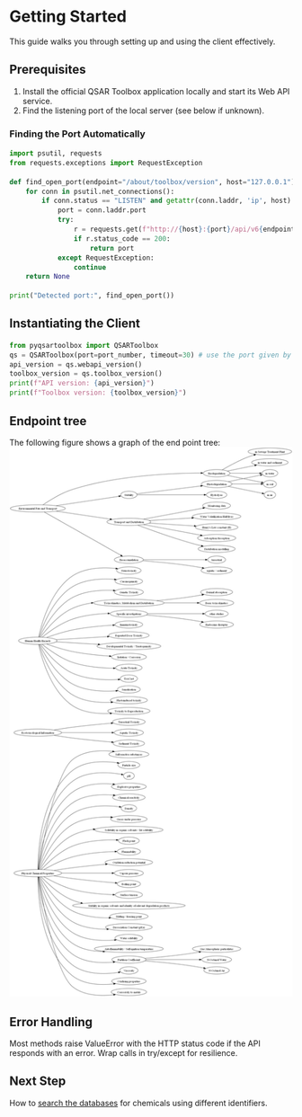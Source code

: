 # Getting Started

This guide walks you through setting up and using the client effectively.

## Prerequisites

1. Install the official QSAR Toolbox application locally and start its Web API service.
2. Find the listening port of the local server (see below if unknown).

### Finding the Port Automatically

```python
import psutil, requests
from requests.exceptions import RequestException

def find_open_port(endpoint="/about/toolbox/version", host="127.0.0.1"):
    for conn in psutil.net_connections():
        if conn.status == "LISTEN" and getattr(conn.laddr, 'ip', host) == host:
            port = conn.laddr.port
            try:
                r = requests.get(f"http://{host}:{port}/api/v6{endpoint}", timeout=1)
                if r.status_code == 200:
                    return port
            except RequestException:
                continue
    return None

print("Detected port:", find_open_port())
```

## Instantiating the Client

```python
from pyqsartoolbox import QSARToolbox
qs = QSARToolbox(port=port_number, timeout=30) # use the port given by QSAR Toolbox Websuite
api_version = qs.webapi_version()
toolbox_version = qs.toolbox_version()
print(f"API version: {api_version}")
print(f"Toolbox version: {toolbox_version}")
```

## Endpoint tree

The following figure shows a graph of the end point tree:  
![Endpoint tree](endpoints_tree.png)

## Error Handling

Most methods raise ValueError with the HTTP status code if the API responds with an error. Wrap calls in try/except for resilience.

## Next Step

How to [search the databases](search_chemicals.md) for chemicals using different identifiers.
